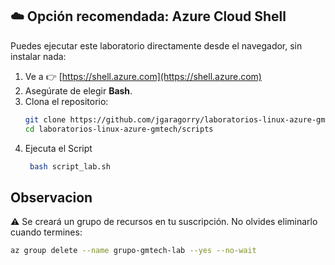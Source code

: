 ## ☁️ Opción recomendada: Azure Cloud Shell

Puedes ejecutar este laboratorio directamente desde el navegador, sin instalar nada:

1. Ve a 👉 [https://shell.azure.com](https://shell.azure.com)
2. Asegúrate de elegir **Bash**.
3. Clona el repositorio:
   ```bash
   git clone https://github.com/jgaragorry/laboratorios-linux-azure-gmtech.git
   cd laboratorios-linux-azure-gmtech/scripts
4. Ejecuta el Script
   ```bash
    bash script_lab.sh

## Observacion

⚠️ Se creará un grupo de recursos en tu suscripción. No olvides eliminarlo cuando termines:

   ```bash
   az group delete --name grupo-gmtech-lab --yes --no-wait

